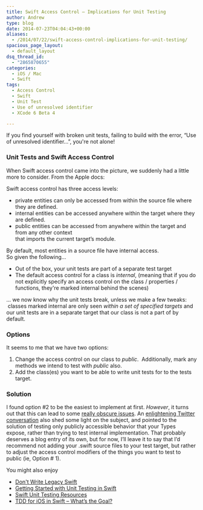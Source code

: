 ```yaml
---
title: Swift Access Control – Implications for Unit Testing
author: Andrew
type: blog
date: 2014-07-23T04:04:43+00:00
aliases:
  - /2014/07/22/swift-access-control-implications-for-unit-testing/
spacious_page_layout:
  - default_layout
dsq_thread_id:
  - "2865870655"
categories:
  - iOS / Mac
  - Swift
tags:
  - Access Control
  - Swift
  - Unit Test
  - Use of unresolved identifier
  - XCode 6 Beta 4

---
```

If you find yourself with broken unit tests, failing to build with the error, “Use of unresolved identifier&#8230;”, you're not alone!

### Unit Tests and Swift Access Control

When Swift access control came into the picture, we suddenly had a little more to consider. From the Apple docs:

Swift access control has three access levels:

  * private entities can only be accessed from within the source file where they are defined.
  * internal entities can be accessed anywhere within the target where they are defined.
  * public entities can be accessed from anywhere within the target and from any other context  
    that imports the current target’s module.

By default, most entities in a source file have internal access.  
So given the following&#8230;

  * Out of the box, your unit tests are part of a separate test target
  * The default access control for a class is _internal_, (meaning that if you do not explicitly specify an access control on the class / properties / functions, they're marked internal behind the scenes)

&#8230; we now know why the unit tests break, unless we make a few tweaks:  classes marked internal are only seen _within a set of specified targets_ and our unit tests are in a separate target that our class is not a part of by default.

### Options

It seems to me that we have two options:

  1. Change the access control on our class to _public_.  Additionally, mark any methods we intend to test with _public_ also.
  2. Add the class(es) you want to be able to write unit tests for to the tests target.

### Solution

I found option #2 to be the easiest to implement at first. _However_, it turns out that this can lead to some [really obscure issues][1]. An [enlightening Twitter conversation][2] also shed some light on the subject, and pointed to the solution of testing only publicly accessible behavior that your Types expose, rather than trying to test internal implementation. That probably deserves a blog entry of its own, but for now, I’ll leave it to say that I’d recommend not adding your .swift source files to your test target, but rather to adjust the access control modifiers of the things you want to test to public (ie, Option # 1).

<div class="related-posts">
  You might also enjoy</p> 
  
  <ul>
    <li>
      <a href="http://www.andrewcbancroft.com/2014/12/10/dont-write-legacy-swift/" title="Don’t Write Legacy Swift">Don't Write Legacy Swift</a>
    </li>
    <li>
      <a href="http://www.andrewcbancroft.com/2014/12/29/getting-started-unit-testing-swift/" title="Getting Started with Unit Testing in Swift">Getting Started with Unit Testing in Swift</a>
    </li>
    <li>
      <a href="http://www.andrewcbancroft.com/2014/12/19/swift-unit-testing-resources/" title="Swift Unit Testing Resources">Swift Unit Testing Resources</a>
    </li>
    <li>
      <a href="http://www.andrewcbancroft.com/2014/12/16/tdd-ios-swift-whats-goal/" title="TDD for iOS in Swift – What’s the Goal?">TDD for iOS in Swift – What’s the Goal?</a>
    </li>
  </ul>
</div>

 [1]: https://github.com/Quick/Quick/issues/91
 [2]: https://twitter.com/modocache/status/549042409838219264